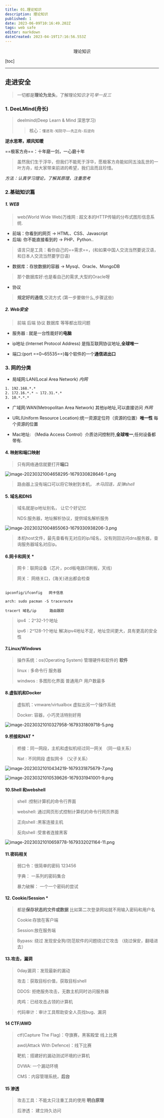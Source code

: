 ```yaml
---
title: 01.理论知识
description: 理论知识
published: 1
date: 2023-06-09T10:16:49.202Z
tags: web safe
editor: markdown
dateCreated: 2023-04-19T17:16:56.553Z
---
```


<center>理论知识</center>

[toc]

****

## 走进安全

> 一切都是**理论为龙头**，了解理论知识才可*举一反三*



### 1. DeeLMind(舟长)

> deelmind(Deep Learn & Mind 深思学习)
>
> > 核心：`懂进攻-知防守——先正向-后逆向`

**逆水思寒，顺风知暖**



==极客方舟==：十年磨一剑，一心磨十年

> 虽然我们生于浮华，但我们不能死于浮华，愿极客方舟能如同五浊乱世的一叶方舟，给大家带来前进的希望，我们且而且珍惜。

*方法：认真学习理论，了解其原理，注重思考*



### 2.基础知识篇

##### 1. WEB

> web(World Wide Web)万维网 : 超文本的HTTP传输的分布式图形信息系统.

* 前端：你看到的网页  ->  HTML、CSS、Javascript
* 后端:  你不能直接看到的 -> PHP、Python..

> 语言只是工具：看你自己的==需求==，(和如果中国人交流当然要说汉语，和日本人交流当然要学日语)

* 数据库：存放数据的容器 -> Mysql、Oracle、MongoDB

> 那个数据库好:也是看自己的需求,大型的Oracle呀

* 协议

> **规定好的通信**,交流方式  (第一步要做什么,步骤这些)



##### 2. Web安全

> 前端  后端   协议 数据库 等等都出现问题

* 服务器 :  就是一台性能好的**电脑**

* ip地址:(Internet Protocol Address) 是指互联网协议地址,**全球唯一**

* 端口:(port ==0~65535==)每个软件的一个**通信进出口**

  

### 3. 网的分类

- 局域网:LAN(Local Area Network)  *内网*

```tex
1. 192.168.*.*
2. 172.16.*.* ~ 172.31.*.*
3. 10.*.*.*
```

* 广域网:WAN(Metropolitan Area Network) 其他ip地址,可以直接访问  *外网*

* URL(Uniform Resource Location):统一资源定位符（资源的位置）**唯一性**   每个资源的位置
* Mac地址: （Media Access Control）介质访问控制符,**全球唯一**,任何设备都带有.



#### 4. 映射和端口映射

> 只有网络通信就要打开**端口**

![image-20230321004658295-1679330828646-1.png](./assets/image-20230321004658295-1679330828646-1.png)


> 路由器上没有端口可以将它映射到本机， *木马回连，反弹shell*



#### 5. 域名和DNS

> 域名就是ip地址别名， 让它个好记忆
>
> NDS:服务器，地址解析协议，提供域名解析服务

![image-20230321004855063-1679330938206-3.png](./assets/image-20230321004855063-1679330938206-3.png)



> 本机host文件，最先查看有无对应的ip/域名，没有则回访问dns服务器，查询服务器域名对应ip。



#### 6.网卡和网关 *

> 网卡：联网设备（芯片，pcd板电路印刷板，天线）
>
> 网关： 网络关口，(海关)进出都会检查   

```

ipconfig/ifconfig   网卡信息

arch: sudo pacman -S traceroute

tracert 域名/ip      路由跟踪
```



> ipv4 ：2^32-1个地址
>
> ipv6 :   2^128-1个地址  解决ipv4地址不足，地址空间更大，具有更高的安全性



#### 7.Linux/Windows 

> 操作系统：os(Operating System) 管理硬件和软件的  **软件**

> linux : 多命令行  服务器
>
> windwos :  多图形化界面  普通用户  用户数最多



#### 8.虚拟机和Docker

> 虚拟机：vmware/virtualbox  虚拟出另一个操作系统  
>
> Docker: 容器，小巧灵活特别好用

![image-20230321010327958-1679331809718-5.png](./assets/image-20230321010327958-1679331809718-5.png)


#### 9.桥接和NAT *

> 桥接：同一网段，主机和虚拟机经过同一网关   （同一级关系）
>
> Nat :    不同网段  虚拟网卡         （父子关系）

![image-20230321010434219-1679331875679-7.png](./assets/image-20230321010434219-1679331875679-7.png)

![image-20230321010539626-1679331941001-9.png](./assets/image-20230321010539626-1679331941001-9.png)



#### 10.Shell 和webshell

> shell :控制计算机的命令行界面
>
> webshell: 通过网页形式控制计算机的命令行网页界面



> 正向shell :黑客连接主机
>
> 反向shell :受害者连接黑客

![image-20230321010659778-1679332021164-11.png](./assets/image-20230321010659778-1679332021164-11.png)



#### 11.密码相关

> 弱口令：很简单的密码 123456 
>
> 字典： 一系列的密码集合
>
> 暴力破解： 一个一个密码的尝试



#### 12. Cookie/Session *

> 都是**保存状态的文件或数据**   比如第二次登录网站就不用输入密码和用户名
>
> Cookie:存放在客户端
>
> Session:放在服务端



> Bypass:  绕过  发现安全狗/防范软件的问题绕过它攻击   （绕过保安，翻墙进去）



#### 13.攻击，漏洞

> 0day漏洞：发现最新的漏动
>
> 攻击：获取目标价值，获取目标shell
>
> DDOS: 拒绝服务攻击，无数主机同时访问服务器
>
> 肉鸡：已经攻击占领的计算机



> 代码审计：审计工具帮助安全人员找bug、漏洞



#### 14 CTF/AWD

> ctf(Capture The Flag)：夺旗赛，黑客殿堂    线上比赛
>
> awd(Attack With Defence)：线下比赛



> 靶机：搭建好的漏动测试环境的计算机
>
> DVWA: 一个漏动环境
>
> CMS：内容管理系统，**后台**



#### 15 渗透

> 攻击工具：不能太只注重工具的使用  **明白原理**
>
> 后渗透： 建立持久访问